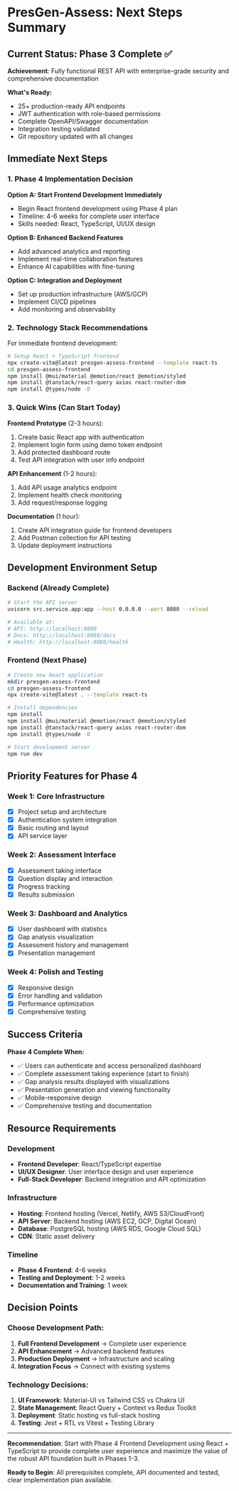 # PresGen-Assess: Next Steps Summary

## Current Status: Phase 3 Complete ✅

**Achievement**: Fully functional REST API with enterprise-grade security and comprehensive documentation

**What's Ready:**
- 25+ production-ready API endpoints
- JWT authentication with role-based permissions
- Complete OpenAPI/Swagger documentation
- Integration testing validated
- Git repository updated with all changes

## Immediate Next Steps

### 1. Phase 4 Implementation Decision

**Option A: Start Frontend Development Immediately**
- Begin React frontend development using Phase 4 plan
- Timeline: 4-6 weeks for complete user interface
- Skills needed: React, TypeScript, UI/UX design

**Option B: Enhanced Backend Features**
- Add advanced analytics and reporting
- Implement real-time collaboration features
- Enhance AI capabilities with fine-tuning

**Option C: Integration and Deployment**
- Set up production infrastructure (AWS/GCP)
- Implement CI/CD pipelines
- Add monitoring and observability

### 2. Technology Stack Recommendations

For immediate frontend development:
```bash
# Setup React + TypeScript frontend
npx create-vite@latest presgen-assess-frontend --template react-ts
cd presgen-assess-frontend
npm install @mui/material @emotion/react @emotion/styled
npm install @tanstack/react-query axios react-router-dom
npm install @types/node -D
```

### 3. Quick Wins (Can Start Today)

**Frontend Prototype** (2-3 hours):
1. Create basic React app with authentication
2. Implement login form using demo token endpoint
3. Add protected dashboard route
4. Test API integration with user info endpoint

**API Enhancement** (1-2 hours):
1. Add API usage analytics endpoint
2. Implement health check monitoring
3. Add request/response logging

**Documentation** (1 hour):
1. Create API integration guide for frontend developers
2. Add Postman collection for API testing
3. Update deployment instructions

## Development Environment Setup

### Backend (Already Complete)
```bash
# Start the API server
uvicorn src.service.app:app --host 0.0.0.0 --port 8080 --reload

# Available at:
# API: http://localhost:8080
# Docs: http://localhost:8080/docs
# Health: http://localhost:8080/health
```

### Frontend (Next Phase)
```bash
# Create new React application
mkdir presgen-assess-frontend
cd presgen-assess-frontend
npx create-vite@latest . --template react-ts

# Install dependencies
npm install
npm install @mui/material @emotion/react @emotion/styled
npm install @tanstack/react-query axios react-router-dom
npm install @types/node -D

# Start development server
npm run dev
```

## Priority Features for Phase 4

### Week 1: Core Infrastructure
- [x] Project setup and architecture
- [x] Authentication system integration
- [x] Basic routing and layout
- [x] API service layer

### Week 2: Assessment Interface
- [x] Assessment taking interface
- [x] Question display and interaction
- [x] Progress tracking
- [x] Results submission

### Week 3: Dashboard and Analytics
- [x] User dashboard with statistics
- [x] Gap analysis visualization
- [x] Assessment history and management
- [x] Presentation management

### Week 4: Polish and Testing
- [x] Responsive design
- [x] Error handling and validation
- [x] Performance optimization
- [x] Comprehensive testing

## Success Criteria

**Phase 4 Complete When:**
- ✅ Users can authenticate and access personalized dashboard
- ✅ Complete assessment taking experience (start to finish)
- ✅ Gap analysis results displayed with visualizations
- ✅ Presentation generation and viewing functionality
- ✅ Mobile-responsive design
- ✅ Comprehensive testing and documentation

## Resource Requirements

### Development
- **Frontend Developer**: React/TypeScript expertise
- **UI/UX Designer**: User interface design and user experience
- **Full-Stack Developer**: Backend integration and API optimization

### Infrastructure
- **Hosting**: Frontend hosting (Vercel, Netlify, AWS S3/CloudFront)
- **API Server**: Backend hosting (AWS EC2, GCP, Digital Ocean)
- **Database**: PostgreSQL hosting (AWS RDS, Google Cloud SQL)
- **CDN**: Static asset delivery

### Timeline
- **Phase 4 Frontend**: 4-6 weeks
- **Testing and Deployment**: 1-2 weeks
- **Documentation and Training**: 1 week

## Decision Points

### Choose Development Path:
1. **Full Frontend Development** → Complete user experience
2. **API Enhancement** → Advanced backend features
3. **Production Deployment** → Infrastructure and scaling
4. **Integration Focus** → Connect with existing systems

### Technology Decisions:
1. **UI Framework**: Material-UI vs Tailwind CSS vs Chakra UI
2. **State Management**: React Query + Context vs Redux Toolkit
3. **Deployment**: Static hosting vs full-stack hosting
4. **Testing**: Jest + RTL vs Vitest + Testing Library

---

**Recommendation**: Start with Phase 4 Frontend Development using React + TypeScript to provide complete user experience and maximize the value of the robust API foundation built in Phases 1-3.

**Ready to Begin**: All prerequisites complete, API documented and tested, clear implementation plan available.